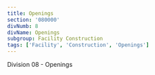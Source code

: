 ```yaml
---
title: Openings
section: '080000'
divNumb: 8
divName: Openings
subgroup: Facility Construction
tags: ['Facility', 'Construction', 'Openings']
---
```


Division 08 - Openings
